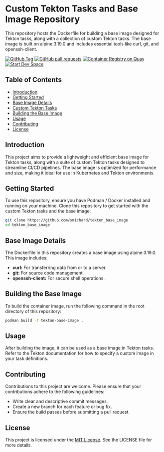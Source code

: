 # Custom Tekton Tasks and Base Image Repository

This repository hosts the Dockerfile for building a base image designed for Tekton tasks, along with a collection of custom Tekton tasks. The base image is built on alpine:3.19.0 and includes essential tools like curl, git, and openssh-client.

[![GitHub Tag](https://img.shields.io/github/v/tag/smichard/tekton_base_image "GitHub Tag")](https://github.com/smichard/tekton_base_image/tags)
[![GitHub pull requests](https://img.shields.io/github/issues-pr-raw/smichard/tekton_base_image "GitHub Pull Requests")](https://github.com/smichard/tekton_base_image/pulls)
[![Container Registry on Quay](https://img.shields.io/badge/Quay-Container_Registry-46b9e5 "Container Registry on Quay")](https://quay.io/repository/michard/tekton_base_image)
[![Start Dev Space](https://www.eclipse.org/che/contribute.svg)](https://devspaces.apps.ocp.michard.cc#https://github.com/smichard/tekton_base_image)

## Table of Contents
- [Introduction](#introduction)
- [Getting Started](#getting-started)
- [Base Image Details](#base-image-details)
- [Custom Tekton Tasks](#custom-tekton-tasks)
- [Building the Base Image](#building-the-base-image)
- [Usage](#usage)
- [Contributing](#contributing)
- [License](#license)

## Introduction

This project aims to provide a lightweight and efficient base image for Tekton tasks, along with a suite of custom Tekton tasks designed to streamline CI/CD pipelines. The base image is optimized for performance and size, making it ideal for use in Kubernetes and Tekton environments.

## Getting Started

To use this repository, ensure you have Podman / Docker installed and running on your machine. Clone this repository to get started with the custom Tekton tasks and the base image:

```bash
git clone https://github.com/smichard/tekton_base_image
cd tekton_base_image
```

## Base Image Details

The Dockerfile in this repository creates a base image using alpine:3.19.0. This image includes:

- **curl:** For transferring data from or to a server.
- **git:** For source code management.
- **openssh-client:** For secure shell operations.


## Building the Base Image

To build the container image, run the following command in the root directory of this repository:

```bash
podman build -t tekton-base-image .
```

## Usage

After building the image, it can be used as a base image in Tekton tasks. Refer to the Tekton documentation for how to specify a custom image in your task definitions.

## Contributing
Contributions to this project are welcome. Please ensure that your contributions adhere to the following guidelines:

- Write clear and descriptive commit messages.
- Create a new branch for each feature or bug fix.
- Ensure the build passes before submitting a pull request.

## License

This project is licensed under the [MIT License](./LICENSE). See the LICENSE file for more details.
